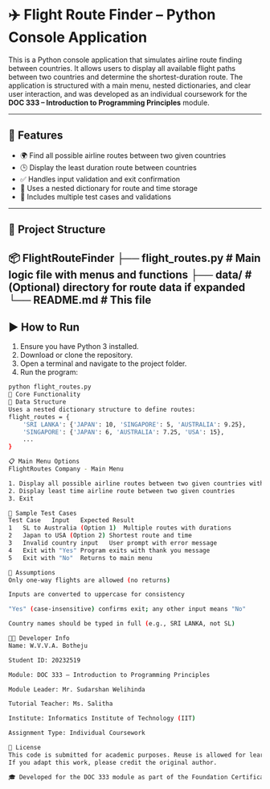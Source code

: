 # ✈️ Flight Route Finder – Python Console Application

This is a Python console application that simulates airline route finding between countries. It allows users to display all available flight paths between two countries and determine the shortest-duration route. The application is structured with a main menu, nested dictionaries, and clear user interaction, and was developed as an individual coursework for the **DOC 333 – Introduction to Programming Principles** module.

---

## 📌 Features

- 🌍 Find all possible airline routes between two given countries
- 🕒 Display the least duration route between countries
- ✅ Handles input validation and exit confirmation
- 🧭 Uses a nested dictionary for route and time storage
- 🧪 Includes multiple test cases and validations

---

## 📁 Project Structure
📦 FlightRouteFinder
├── flight_routes.py # Main logic file with menus and functions
├── data/ # (Optional) directory for route data if expanded
└── README.md # This file
---

## ▶️ How to Run

1. Ensure you have Python 3 installed.
2. Download or clone the repository.
3. Open a terminal and navigate to the project folder.
4. Run the program:

```bash
python flight_routes.py
🧠 Core Functionality
🧩 Data Structure
Uses a nested dictionary structure to define routes:
flight_routes = {
    'SRI LANKA': {'JAPAN': 10, 'SINGAPORE': 5, 'AUSTRALIA': 9.25},
    'SINGAPORE': {'JAPAN': 6, 'AUSTRALIA': 7.25, 'USA': 15},
    ...
}

📋 Main Menu Options
FlightRoutes Company - Main Menu

1. Display all possible airline routes between two given countries with durations
2. Display least time airline route between two given countries
3. Exit

🧪 Sample Test Cases
Test Case	Input	Expected Result
1	SL to Australia (Option 1)	Multiple routes with durations
2	Japan to USA (Option 2)	Shortest route and time
3	Invalid country input	User prompt with error message
4	Exit with "Yes"	Program exits with thank you message
5	Exit with "No"	Returns to main menu

📝 Assumptions
Only one-way flights are allowed (no returns)

Inputs are converted to uppercase for consistency

"Yes" (case-insensitive) confirms exit; any other input means "No"

Country names should be typed in full (e.g., SRI LANKA, not SL)

👨‍💻 Developer Info
Name: W.V.V.A. Botheju

Student ID: 20232519

Module: DOC 333 – Introduction to Programming Principles

Module Leader: Mr. Sudarshan Welihinda

Tutorial Teacher: Ms. Salitha

Institute: Informatics Institute of Technology (IIT)

Assignment Type: Individual Coursework

📜 License
This code is submitted for academic purposes. Reuse is allowed for learning only.
If you adapt this work, please credit the original author.

🎓 Developed for the DOC 333 module as part of the Foundation Certificate in Higher Education.
